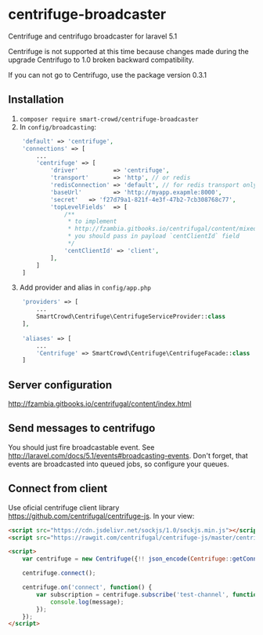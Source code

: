# centrifuge-broadcaster
Centrifuge and centrifugo broadcaster for laravel 5.1

Centrifuge is not supported at this time because changes made during the upgrade Centrifugo to 1.0 broken backward compatibility.

If you can not go to Centrifugo, use the package version 0.3.1 

## Installation
1. `composer require smart-crowd/centrifuge-broadcaster`
2. In `config/broadcasting`:
```php
    'default' => 'centrifuge',
    'connections' => [
        ...
        'centrifuge' => [
            'driver'          => 'centrifuge',
            'transport'       => 'http', // or redis
            'redisConnection' => 'default', // for redis transport only
            'baseUrl'         => 'http://myapp.exapmle:8000',
            'secret'   => 'f27d79a1-821f-4e3f-47b2-7cb308768c77',
            'topLevelFields'  => [
                /**
                 * to implement
                 * http://fzambia.gitbooks.io/centrifugal/content/mixed/exclude_sender.html
                 * you should pass in payload `centClientId` field
                 */
                'centClientId' => 'client',
            ],
        ]
    ]
```
3. Add provider and alias in `config/app.php`
```php
    'providers' => [
        ...
        SmartCrowd\Centrifuge\CentrifugeServiceProvider::class
    ],
    
    'aliases' => [
        ...
        'Centrifuge' => SmartCrowd\Centrifuge\CentrifugeFacade::class
    ]
```

## Server configuration
http://fzambia.gitbooks.io/centrifugal/content/index.html

## Send messages to centrifugo
You should just fire broadcastable event. See http://laravel.com/docs/5.1/events#broadcasting-events. Don't forget, that events are broadcasted into queued jobs, so configure your queues.

## Connect from client
Use oficial centrifuge client library https://github.com/centrifugal/centrifuge-js. In your view:
```html
<script src="https://cdn.jsdelivr.net/sockjs/1.0/sockjs.min.js"></script>
<script src="https://rawgit.com/centrifugal/centrifuge-js/master/centrifuge.js"></script>

<script>
    var centrifuge = new Centrifuge({!! json_encode(Centrifuge::getConnection($isSockJS = true)) !!});

    centrifuge.connect();

    centrifuge.on('connect', function() {
        var subscription = centrifuge.subscribe('test-channel', function(message) {
            console.log(message);
        });
    });
</script>
```
